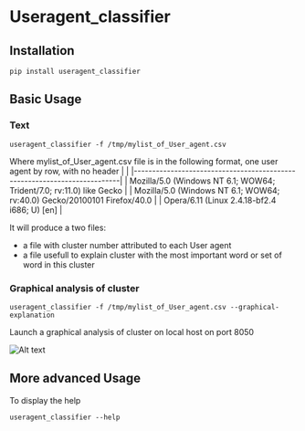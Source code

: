 # Useragent_classifier

## Installation 

```
pip install useragent_classifier
```

## Basic Usage

### Text
```
useragent_classifier -f /tmp/mylist_of_User_agent.csv
```

Where mylist_of_User_agent.csv file is in the following format, one user agent by row, with no header
|                                                                          |
|--------------------------------------------------------------------------|
| Mozilla/5.0 (Windows NT 6.1; WOW64; Trident/7.0; rv:11.0) like Gecko     |
| Mozilla/5.0 (Windows NT 6.1; WOW64; rv:40.0) Gecko/20100101 Firefox/40.0 |
| Opera/6.11 (Linux 2.4.18-bf2.4 i686; U)  [en]                            |

It will produce a two files:
- a file with cluster number attributed to each User agent
- a file usefull to explain cluster with the most important word or set of word in this cluster

### Graphical analysis of cluster    

```
useragent_classifier -f /tmp/mylist_of_User_agent.csv --graphical-explanation
```

Launch a graphical analysis of cluster on local host on port 8050

![Alt text](https://gitlab.com/thibaultB/image_user_agent_classifier/-/blob/main/example_dashboard.png "Screenshot dashboard")


## More advanced Usage

To display the help
```
useragent_classifier --help
```

